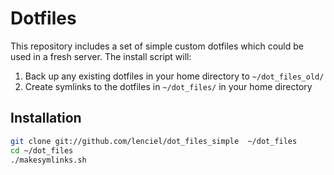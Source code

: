 Dotfiles
========
This repository includes a set of simple custom dotfiles which could be used in a fresh server. The install script will:

1. Back up any existing dotfiles in your home directory to `~/dot_files_old/`
2. Create symlinks to the dotfiles in `~/dot_files/` in your home directory

Installation
------------

``` bash
git clone git://github.com/lenciel/dot_files_simple  ~/dot_files
cd ~/dot_files
./makesymlinks.sh
```
